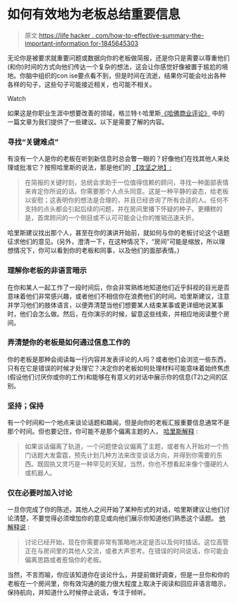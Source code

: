 # 如何有效地为老板总结重要信息

> 原文:[https://life hacker . com/how-to-effective-summary-the-important-information for-1845645303](https://lifehacker.com/how-to-effectively-summarize-important-information-for-1845645303)

无论你是被要求就重要问题或数据向你的老板做简报，还是你只是需要以尊重他们(和你)时间的方式向他们传达一个复杂的想法，这会让你感觉好像被置于尴尬的境地。你脑中组织的con ise要点看不到，但是时间在流逝，结果你可能会吐出各种各样的句子，这些句子可能接近相关，也可能不相关。

Watch

如果这是你职业生涯中想要改善的领域，格兰特·t·哈里斯[《哈佛商业评论》](https://hbr.org/2020/11/how-to-brief-a-senior-executive) 中的一篇文章为我们提供了一些建议。以下是需要了解的内容。

### 寻找“关键难点”

有没有一个人是你的老板在听到新信息时总会瞥一眼的？好像他们在找其他人来处理或批准它？按照哈里斯的说法，那是他们的 [【攻坚之地】:](https://hbr.org/2020/11/how-to-brief-a-senior-executive)

> 在简报的关键时刻，总统会求助于一位值得信赖的顾问，寻找一种面部表情来肯定你所说的话。你需要那个人点头同意。这是一种平静的姿态，给老板以安慰；这表明你的想法是合理的，并且已经咨询了所有合适的人。任何不支持的点头都会引起后续的问题，并在房间里播下怀疑的种子。更糟糕的是，首席顾问的一个侧目或不认可可能会让你的推销迅速夭折。

哈里斯建议找出那个人，甚至在你的演讲开始前，就如何与你的老板讨论这个话题征求他们的意见。(另外，澄清一下，在这种情况下，“房间”可能是缩放，所以理想情况下，你可以看到你的老板和同事，以及他们的面部表情。)

### 理解你老板的非语言暗示

在你和某人一起工作了一段时间后，你会非常熟练地知道他们近乎斜视的目光是否意味着他们非常感兴趣，或者他们不相信你在浪费他们的时间。哈里斯建议，注意并学习他们的肢体语言，以便弄清楚当他们想要某人结束某事或更详细地说某事时，他们会怎么做。然后，在你演示的时候，留意这些线索，并相应地阅读整个房间。

### 弄清楚你的老板是如何通过信息工作的

你的老板是那种会阅读每一行内容并发表评论的人吗？或者他们会浏览一些东西，只有在它是错误的时候才处理它？决定你的老板如何处理材料可能意味着始终焦虑(假设他们讨厌你或你的工作)和能够在有意义的对话中展示你的信息(T2)之间的区别。

### 坚持；保持

有一个时间和一个地点来谈论话题和趣闻，但是向你的老板汇报重要信息通常不是那个时间。但也要记住，你可能不是那个偏离主题的人， [哈里斯解释](https://hbr.org/2020/11/how-to-brief-a-senior-executive) :

> 如果谈话偏离了轨道，一个问题使会议偏离了主题，或者有人开始对一个热门话题大发雷霆，预先计划几种方法来改变谈话方向，并得到你需要的东西。既固执又灵巧是一种罕见的天赋，当然，你也不想看起来像个僵硬的人或机器人。

### 仅在必要时加入讨论

一旦你完成了你的陈述，其他人之间开始了某种形式的对话，哈里斯建议让他们讨论清楚，不要觉得必须增加你的意见或向他们展示你知道他们熟悉这个话题。 [他解释说](https://hbr.org/2020/11/how-to-brief-a-senior-executive) :

> 讨论已经开始，现在你需要非常有策略地决定是否以及何时插话。这位高管正在与房间里的其他人交流，或者大声思考。在错误的时间说话，你可能会偏离思路或者惹恼你的老板。

当然，不言而喻，你应该知道你在谈论什么，并提前做好调查，但是一旦你和你的老板在一个房间里，你有效沟通的能力很大程度上取决于阅读和回应非语言暗示，保持航向，并知道什么时候停止说话，专注于倾听。